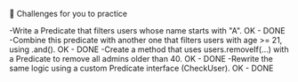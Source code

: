 🔹 Challenges for you to practice

-Write a Predicate<User> that filters users whose name starts with "A". 
	OK - DONE
-Combine this predicate with another one that filters users with age >= 21, using .and().
	OK - DONE
-Create a method that uses users.removeIf(...) with a Predicate<User> to remove all admins older than 40.
	OK - DONE
-Rewrite the same logic using a custom Predicate interface (CheckUser).
	OK - DONE